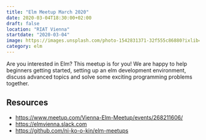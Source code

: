 ```yaml
---
title: "Elm Meetup March 2020"
date: 2020-03-04T18:30:00+02:00
draft: false
location: "RIAT Vienna"
startdate: "2020-03-04"
image: https://images.unsplash.com/photo-1542831371-32f555c86880?ixlib=rb-1.2.1&ixid=eyJhcHBfaWQiOjEyMDd9&auto=format&fit=crop&w=1350&q=80
category: elm
---
```


Are you interested in Elm? This meetup is for you! We are happy to help beginners getting started, setting up an elm development environment, discuss advanced topics and solve some exciting programming problems together.


## Resources
* https://www.meetup.com/Vienna-Elm-Meetup/events/268211606/
* https://elmvienna.slack.com
* https://github.com/ni-ko-o-kin/elm-meetups

